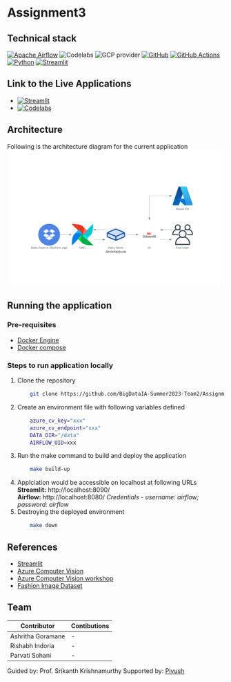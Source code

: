 # Assignment3

## Technical stack
[![Apache Airflow](https://img.shields.io/badge/Airflow-017CEE?style=for-the-badge&logo=Apache%20Airflow&logoColor=white)](https://airflow.apache.org/)
![Codelabs](https://img.shields.io/badge/Codelabs-violet?style=for-the-badge)
![GCP provider](https://img.shields.io/badge/GCP-orange?style=for-the-badge&logo=google-cloud&color=orange)
[![GitHub](https://img.shields.io/badge/GitHub-100000?style=for-the-badge&logo=github&logoColor=white)](https://github.com/)
[![GitHub Actions](https://img.shields.io/badge/Github%20Actions-282a2e?style=for-the-badge&logo=githubactions&logoColor=367cfe)](https://github.com/features/actions)
[![Python](https://img.shields.io/badge/Python-FFD43B?style=for-the-badge&logo=python&logoColor=blue)](https://www.python.org/)
[![Streamlit](https://img.shields.io/badge/Streamlit-FF4B4B?style=for-the-badge&logo=Streamlit&logoColor=white)](https://streamlit.io/)

## Link to the Live Applications
* [![Streamlit](https://img.shields.io/badge/Streamlit-FF4B4B?style=for-the-badge&logo=Streamlit&logoColor=white)](http://35.211.154.219:8090/)
* [![Codelabs](https://img.shields.io/badge/codelabs-4285F4?style=for-the-badge&logo=codelabs&logoColor=white)](https://codelabs-preview.appspot.com/?file_id=1Xm0_C4J_oDYF_AqTcTQ3F07brDOWb9-vMEsGfFzEja0#0)

## Architecture

Following is the architecture diagram for the current application
![Architecture Diagram](./diagrams/architecture.png)

## Running the application
### Pre-requisites
- [Docker Engine](https://docs.docker.com/engine/install/)
- [Docker compose](https://docs.docker.com/compose/install/)

### Steps to run application locally
1. Clone the repository
    ```bash
        git clone https://github.com/BigDataIA-Summer2023-Team2/Assignment3.git
    ```
1. Create an environment file with following variables defined
    ```bash
        azure_cv_key="xxx"
        azure_cv_endpoint="xxx"
        DATA_DIR="/data"
        AIRFLOW_UID=xxx
    ```
1. Run the make command to build and deploy the application
    ```bash
        make build-up
    ```
1. Applciation would be accessible on localhost at following URLs \
    **Streamlit:** http://localhost:8090/ \
    **Airflow:** http://localhost:8080/ *Credentials - username: airflow; password: airflow*
1. Destroying the deployed environment
    ```bash
        make down
    ```

## References
- [Streamlit](https://streamlit.io/)
- [Azure Computer Vision](https://azure.microsoft.com/en-us/products/cognitive-services/vision-services)
- [Azure Computer Vision workshop](https://github.com/Azure/gen-cv)
- [Fashion Image Dataset](https://www.dropbox.com/s/f5983zo3etaqap9/fashion_samples.zip)

## Team
| Contributor    | Contibutions |
| -------- | ------- |
| Ashritha Goramane  | -            |
| Rishabh Indoria    | -            |
| Parvati Sohani     | -            |

Guided by: Prof. Srikanth Krishnamurthy
Supported by: [Piyush](https://github.com/piyush-an)
